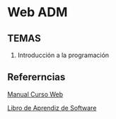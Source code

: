 # Web ADM

## TEMAS

1. Introducción a la programación

## Refererncias

[Manual Curso Web](https://github.com/mayela/manual-curso-codeandomx)

[Libro de Aprendiz de Software](http://the-software-apprentice.makingdevs.com)

